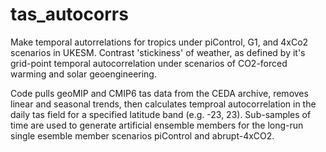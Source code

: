 # tas_autocorrs

Make temporal autorrelations for tropics under piControl, G1, and 4xCo2 scenarios in UKESM. Contrast 'stickiness' of weather, as defined by it's grid-point temporal autocorrelation under scenarios of CO2-forced warming and solar geoengineering. 

Code pulls geoMIP and CMIP6 tas data from the CEDA archive, removes linear and seasonal trends, then calculates temproal autocorrelation in the daily tas field for a specified latitude band (e.g. -23, 23). Sub-samples of time are used to generate artificial ensemble members for the long-run single esemble member scenarios piControl and abrupt-4xCO2. 

